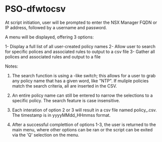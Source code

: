 # PSO-dfwtocsv


At script initiation, user will be prompted to enter the NSX Manager FQDN or IP address, followed by a username and password. 

A menu will be displayed, offering 3 options:

1- Display a full list of all user-created policy names
2- Allow user to search for specific polices and associated rules to output to a csv file
3- Gather all polices and associated rules and output to a file

Notes:

1) The search function is using a -like switch; this allows for a user to grab any policy name that has a given word, like "NTP". If muliple policies match the search criteria, all are inserted in the CSV.

2) An entire policy name can still be entered to narrow the selections to a specific policy. The search feature is case insensitive.

3) Each interation of option 2 or 3 will result in a csv file named policy_<timestamp>.csv. The timestamp is in yyyyMMdd_HHmmss format. 

4) After a successful complettion of options 1-3, the user is returned to the main menu, where other options can be ran or the script can be exited via the 'Q' selection on the menu. 